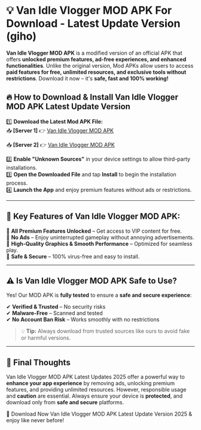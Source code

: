 # 💡 Van Idle Vlogger MOD APK For Download - Latest Update Version (giho)

**Van Idle Vlogger MOD APK** is a modified version of an official APK that offers **unlocked premium features, ad-free experiences, and enhanced functionalities**. Unlike the original version, Mod APKs allow users to access **paid features for free, unlimited resources, and exclusive tools without restrictions**. Download it now – it's **safe, fast and 100% working!**

## 🔥 **How to Download & Install Van Idle Vlogger MOD APK Latest Update Version**

1️⃣ **Download the Latest Mod APK File:**  
📥 **[Server 1]** 👉 [Van Idle Vlogger MOD APK](https://hapymods.com?title=Van+Idle+Vlogger+MOD+APK&ref=FU1)

📥 **[Server 2]** 👉 [Van Idle Vlogger MOD APK](https://hapymods.com?title=Van+Idle+Vlogger+MOD+APK&ref=FU1)

2️⃣ **Enable "Unknown Sources"** in your device settings to allow third-party installations.  
3️⃣ **Open the Downloaded File** and tap **Install** to begin the installation process.  
4️⃣ **Launch the App** and enjoy premium features without ads or restrictions.

---

## 🌟 **Key Features of Van Idle Vlogger MOD APK:**
 
🔽 **All Premium Features Unlocked** – Get access to VIP content for free.  
🔽 **No Ads** – Enjoy uninterrupted gameplay without annoying advertisements.  
🔽 **High-Quality Graphics & Smooth Performance** – Optimized for seamless play.  
🔽 **Safe & Secure** – 100% virus-free and easy to install.  

---

## ⚠️ **Is Van Idle Vlogger MOD APK Safe to Use?**

Yes! Our MOD APK is **fully tested** to ensure a **safe and secure experience**:

✔ **Verified & Trusted** – No security risks  
✔ **Malware-Free** – Scanned and tested  
✔ **No Account Ban Risk** – Works smoothly with no restrictions

> 💡 **Tip:** Always download from trusted sources like ours to avoid fake or harmful versions.

---

## 📌 **Final Thoughts**
 
Van Idle Vlogger MOD APK Latest Updates 2025 offer a powerful way to **enhance your app experience** by removing ads, unlocking premium features, and providing unlimited resources. However, responsible usage and **caution** are essential. Always ensure your device is **protected**, and download only from **safe and secure** platforms.  

🔽 Download Now Van Idle Vlogger MOD APK Latest Update Version 2025 & enjoy like never before!